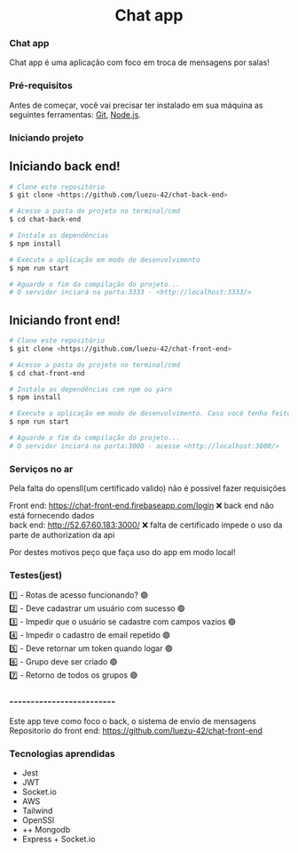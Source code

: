 <h1 align="center">Chat app</h1>

### Chat app

Chat app é uma aplicação com foco em troca de mensagens por salas!

### Pré-requisitos

Antes de começar, você vai precisar ter instalado em sua máquina as seguintes ferramentas:
[Git](https://git-scm.com), [Node.js](https://nodejs.org/en/).

### Iniciando projeto

## Iniciando back end!

```bash
# Clone este repositório
$ git clone <https://github.com/luezu-42/chat-back-end>

# Acesse a pasta do projeto no terminal/cmd
$ cd chat-back-end

# Instale as dependências
$ npm install

# Execute a aplicação em modo de desenvolvimento
$ npm run start

# Aguarde o fim da compilação do projeto...
# O servidor inciará na porta:3333 - <http://localhost:3333/>
```

## Iniciando front end!

```bash
# Clone este repositório
$ git clone <https://github.com/luezu-42/chat-front-end>

# Acesse a pasta do projeto no terminal/cmd
$ cd chat-front-end

# Instale as dependências com npm ou yarn
$ npm install

# Execute a aplicação em modo de desenvolvimento. Caso você tenha feito a instalção por yarn escreva apenas 'yarn start'
$ npm run start

# Aguarde o fim da compilação do projeto...
# O servidor inciará na porta:3000 - acesse <http://localhost:3000/>
```

### Serviços no ar

Pela falta do opensll(um certificado valido) não é possivel fazer requisições

Front end: https://chat-front-end.firebaseapp.com/login ❌ back end não está fornecendo dados <br>
back end: http://52.67.60.183:3000/ ❌ falta de certificado impede o uso da parte de authorization da api

Por destes motivos peço que faça uso do app em modo local!


### Testes(jest)

1️⃣ - Rotas de acesso funcionando? 🟢 <br>
2️⃣ - Deve cadastrar um usuário com sucesso 🟢 <br>
3️⃣ - Impedir que o usuário se cadastre com campos vazios 🟢 <br>
4️⃣ - Impedir o cadastro de email repetido 🟢 <br>
5️⃣ - Deve retornar um token quando logar 🟢 <br>
6️⃣ - Grupo deve ser criado 🟢 <br>
7️⃣ - Retorno de todos os grupos 🟢

### -------------------------

Este app teve como foco o back, o sistema de envio de mensagens
Repositorio do front end: https://github.com/luezu-42/chat-front-end

### Tecnologias aprendidas

* Jest
* JWT
* Socket.io
* AWS
* Tailwind
* OpenSSl
* ++ Mongodb
* Express + Socket.io

